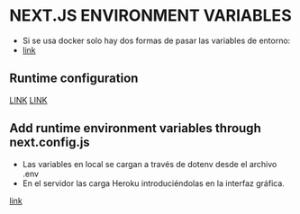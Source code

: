 # NEXT.JS ENVIRONMENT VARIABLES

* Si se usa docker solo hay dos formas de pasar las variables de entorno:
* [link](https://stackoverflow.com/questions/53266814/next-js-pass-node-env-to-client)

## Runtime configuration

[LINK](https://github.com/zeit/next.js#runtime-configuration)
[LINK](https://github.com/zeit/next.js/tree/canary/examples/with-universal-configuration-runtime)


## Add runtime environment variables through next.config.js

* Las variables en local se cargan a través de dotenv desde el archivo .env
* En el servidor las carga Heroku introduciéndolas en la interfaz gráfica.

[link](https://vsupalov.com/docker-arg-env-variable-guide/)